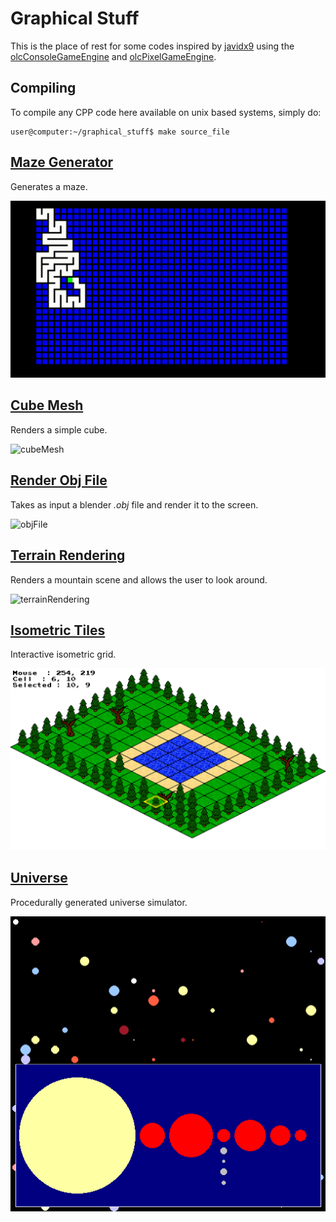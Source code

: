 # Graphical Stuff

This is the place of rest for some codes inspired by [javidx9](https://www.youtube.com/channel/UC-yuWVUplUJZvieEligKBkA) using the [olcConsoleGameEngine](https://github.com/OneLoneCoder/videos/blob/master/olcConsoleGameEngineSDL.h) and [olcPixelGameEngine](https://github.com/OneLoneCoder/olcPixelGameEngine/blob/master/olcPixelGameEngine.h).

## Compiling

To compile any CPP code here available on unix based systems, simply do:

```console
user@computer:~/graphical_stuff$ make source_file
```

## [Maze Generator](./proj_rederer/mazeGenerator.cpp)

Generates a maze.

![mazeGenerator](./readme_imgs/mazeGenerator.gif)

## [Cube Mesh](./proj_rederer/cubeMesh.cpp)

Renders a simple cube.

![cubeMesh](./readme_imgs/cubeMesh.gif)

## [Render Obj File](./proj_rederer/renderObjFile.cpp)

Takes as input a blender *.obj* file and render it to the screen.

![objFile](./readme_imgs/teaPot.gif)

## [Terrain Rendering](./proj_rederer/terrainRendering.cpp)

Renders a mountain scene and allows the user to look around.

![terrainRendering](./readme_imgs/terrainRendering.gif)

## [Isometric Tiles](./proj_isometric_tiles/isometric_tiles.cpp)

Interactive isometric grid.

![terrainRendering](./readme_imgs/isometric_tiles.png)

## [Universe](./proj_universe/universe.cpp)

Procedurally generated universe simulator.

![terrainRendering](./readme_imgs/universe.png)
